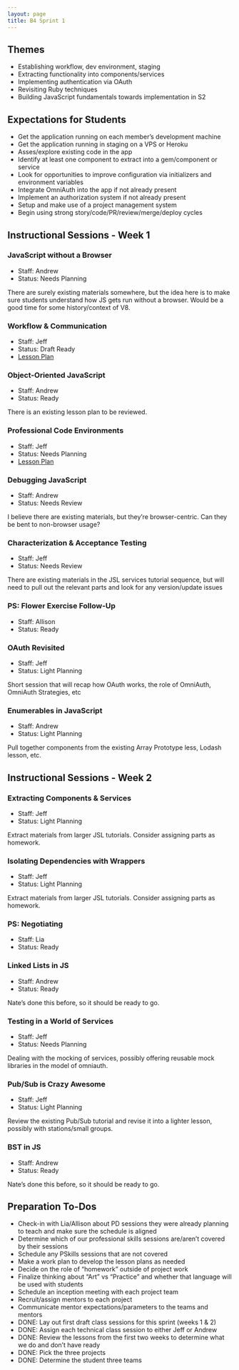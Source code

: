```yaml
---
layout: page
title: B4 Sprint 1
---
```


## Themes

* Establishing workflow, dev environment, staging
* Extracting functionality into components/services
* Implementing authentication via OAuth
* Revisiting Ruby techniques
* Building JavaScript fundamentals towards implementation in S2

## Expectations for Students

* Get the application running on each member’s development machine
* Get the application running in staging on a VPS or Heroku
* Asses/explore existing code in the app
* Identify at least one component to extract into a gem/component or service
* Look for opportunities to improve configuration via initializers and environment variables
* Integrate OmniAuth into the app if not already present
* Implement an authorization system if not already present
* Setup and make use of a project management system
* Begin using strong story/code/PR/review/merge/deploy cycles

## Instructional Sessions - Week 1

### JavaScript without a Browser

* Staff: Andrew
* Status: Needs Planning

There are surely existing materials somewhere, but the idea here is to make sure students understand how JS gets run without a browser. Would be a good time for some history/context of V8.

### Workflow & Communication

* Staff: Jeff
* Status: Draft Ready
* [Lesson Plan](lessons/workflow_and_communication)

### Object-Oriented JavaScript

* Staff: Andrew
* Status: Ready

There is an existing lesson plan to be reviewed.

### Professional Code Environments

* Staff: Jeff
* Status: Needs Planning
* [Lesson Plan](lessons/professional_code_environments)

### Debugging JavaScript

* Staff: Andrew
* Status: Needs Review

I believe there are existing materials, but they’re browser-centric. Can they be bent to non-browser usage?

### Characterization & Acceptance Testing

* Staff: Jeff
* Status: Needs Review

There are existing materials in the JSL services tutorial sequence, but will need to pull out the relevant parts and look for any version/update issues

### PS: Flower Exercise Follow-Up

* Staff: Allison
* Status: Ready

### OAuth Revisited

* Staff: Jeff
* Status: Light Planning

Short session that will recap how OAuth works, the role of OmniAuth, OmniAuth Strategies, etc

### Enumerables in JavaScript

* Staff: Andrew
* Status: Light Planning

Pull together components from the existing Array Prototype less, Lodash lesson, etc.

## Instructional Sessions - Week 2

### Extracting Components & Services

* Staff: Jeff
* Status: Light Planning

Extract materials from larger JSL tutorials. Consider assigning parts as homework.

### Isolating Dependencies with Wrappers

* Staff: Jeff
* Status: Light Planning

Extract materials from larger JSL tutorials. Consider assigning parts as homework.

### PS: Negotiating

* Staff: Lia
* Status: Ready

### Linked Lists in JS

* Staff: Andrew
* Status: Ready

Nate’s done this before, so it should be ready to go.

### Testing in a World of Services

* Staff: Jeff
* Status: Needs Planning

Dealing with the mocking of services, possibly offering reusable mock libraries in the model of omniauth.

### Pub/Sub is Crazy Awesome

* Staff: Jeff
* Status: Light Planning

Review the existing Pub/Sub tutorial and revise it into a lighter lesson, possibly with stations/small groups.

### BST in JS

* Staff: Andrew
* Status: Ready

Nate’s done this before, so it should be ready to go.

## Preparation To-Dos

* Check-in with Lia/Allison about PD sessions they were already planning to teach and make sure the schedule is aligned
* Determine which of our professional skills sessions are/aren’t covered by their sessions
* Schedule any PSkills sessions that are not covered
* Make a work plan to develop the lesson plans as needed
* Decide on the role of “homework” outside of project work
* Finalize thinking about “Art” vs “Practice” and whether that language will be used with students
* Schedule an inception meeting with each project team
* Recruit/assign mentors to each project
* Communicate mentor expectations/parameters to the teams and mentors
* DONE: Lay out first draft class sessions for this sprint (weeks 1 & 2)
* DONE: Assign each technical class session to either Jeff or Andrew
* DONE: Review the lessons from the first two weeks to determine what we do and don’t have ready
* DONE: Pick the three projects
* DONE: Determine the student three teams
